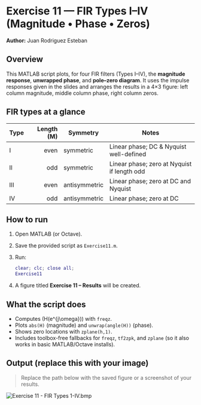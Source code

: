 # Exercise 11 — FIR Types I–IV (Magnitude • Phase • Zeros)

**Author:** Juan Rodriguez Esteban

## Overview

This MATLAB script plots, for four FIR filters (Types I–IV), the **magnitude response**, **unwrapped phase**, and **pole–zero diagram**. It uses the impulse responses given in the slides and arranges the results in a 4×3 figure: left column magnitude, middle column phase, right column zeros.

## FIR types at a glance

| Type | Length (M) | Symmetry      | Notes                                       |
| ---- | ---------: | ------------- | ------------------------------------------- |
| I    |       even | symmetric     | Linear phase; DC & Nyquist well-defined     |
| II   |        odd | symmetric     | Linear phase; zero at Nyquist if length odd |
| III  |       even | antisymmetric | Linear phase; zero at DC and Nyquist        |
| IV   |        odd | antisymmetric | Linear phase; zero at DC                    |

## How to run

1. Open MATLAB (or Octave).
2. Save the provided script as `Exercise11.m`.
3. Run:

   ```matlab
   clear; clc; close all;
   Exercise11
   ```
4. A figure titled **Exercise 11 – Results** will be created.

## What the script does

* Computes (H(e^{j\omega})) with `freqz`.
* Plots `abs(H)` (magnitude) and `unwrap(angle(H))` (phase).
* Shows zero locations with `zplane(h,1)`.
* Includes toolbox-free fallbacks for `freqz`, `tf2zpk`, and `zplane` (so it also works in basic MATLAB/Octave installs).

## Output (replace this with your image)

> Replace the path below with the saved figure or a screenshot of your results.

![Exercise 11 - FIR Types 1-IV.bmp](https://github.com/user-attachments/files/22781005/Exercise.11.-.FIR.Types.1-IV.bmp)


